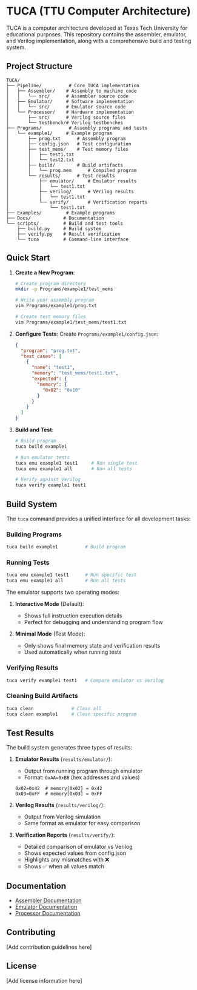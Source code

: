 # TUCA (TTU Computer Architecture)

TUCA is a computer architecture developed at Texas Tech University for educational purposes. This repository contains the assembler, emulator, and Verilog implementation, along with a comprehensive build and testing system.

## Project Structure

```
TUCA/
├── Pipeline/          # Core TUCA implementation
│   ├── Assembler/    # Assembly to machine code
│   │   └── src/      # Assembler source code
│   ├── Emulator/     # Software implementation
│   │   └── src/      # Emulator source code
│   └── Processor/    # Hardware implementation
│       ├── src/      # Verilog source files
│       └── testbench/# Verilog testbenches
├── Programs/          # Assembly programs and tests
│   └── example1/     # Example program
│       ├── prog.txt      # Assembly program
│       ├── config.json   # Test configuration
│       ├── test_mems/    # Test memory files
│       │   ├── test1.txt
│       │   └── test2.txt
│       ├── build/        # Build artifacts
│       │   └── prog.mem      # Compiled program
│       └── results/      # Test results
│           ├── emulator/     # Emulator results
│           │   └── test1.txt
│           ├── verilog/      # Verilog results
│           │   └── test1.txt
│           └── verify/       # Verification reports
│               └── test1.txt
├── Examples/         # Example programs
├── Docs/            # Documentation
└── scripts/         # Build and test tools
    ├── build.py     # Build system
    ├── verify.py    # Result verification
    └── tuca         # Command-line interface
```

## Quick Start

1. **Create a New Program**:

   ```bash
   # Create program directory
   mkdir -p Programs/example1/test_mems

   # Write your assembly program
   vim Programs/example1/prog.txt

   # Create test memory files
   vim Programs/example1/test_mems/test1.txt
   ```

2. **Configure Tests**:
   Create `Programs/example1/config.json`:

   ```json
   {
     "program": "prog.txt",
     "test_cases": [
       {
         "name": "test1",
         "memory": "test_mems/test1.txt",
         "expected": {
           "memory": {
             "0x02": "0x10"
           }
         }
       }
     ]
   }
   ```

3. **Build and Test**:

   ```bash
   # Build program
   tuca build example1

   # Run emulator tests
   tuca emu example1 test1     # Run single test
   tuca emu example1 all       # Run all tests

   # Verify against Verilog
   tuca verify example1 test1
   ```

## Build System

The `tuca` command provides a unified interface for all development tasks:

### Building Programs

```bash
tuca build example1          # Build program
```

### Running Tests

```bash
tuca emu example1 test1      # Run specific test
tuca emu example1 all        # Run all tests
```

The emulator supports two operating modes:

1. **Interactive Mode** (Default):

   - Shows full instruction execution details
   - Perfect for debugging and understanding program flow

2. **Minimal Mode** (Test Mode):
   - Only shows final memory state and verification results
   - Used automatically when running tests

### Verifying Results

```bash
tuca verify example1 test1   # Compare emulator vs Verilog
```

### Cleaning Build Artifacts

```bash
tuca clean              # Clean all
tuca clean example1     # Clean specific program
```

## Test Results

The build system generates three types of results:

1. **Emulator Results** (`results/emulator/`):

   - Output from running program through emulator
   - Format: `0xAA=0xBB` (hex addresses and values)

   ```
   0x02=0x42  # memory[0x02] = 0x42
   0x03=0xFF  # memory[0x03] = 0xFF
   ```

2. **Verilog Results** (`results/verilog/`):

   - Output from Verilog simulation
   - Same format as emulator for easy comparison

3. **Verification Reports** (`results/verify/`):
   - Detailed comparison of emulator vs Verilog
   - Shows expected values from config.json
   - Highlights any mismatches with ❌
   - Shows ✅ when all values match

## Documentation

- [Assembler Documentation](Pipeline/Assembler/README.md)
- [Emulator Documentation](Pipeline/Emulator/README.md)
- [Processor Documentation](Pipeline/Processor/README.md)

## Contributing

[Add contribution guidelines here]

## License

[Add license information here]

